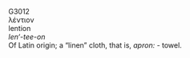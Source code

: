 <body>
  <p>G3012<br>  λέντιον  <br> lention  <br><i>len‘-tee-on </i><br>Of Latin origin; a “linen” cloth, that is, <i>apron:</i> - towel.<br></p>
 </body>